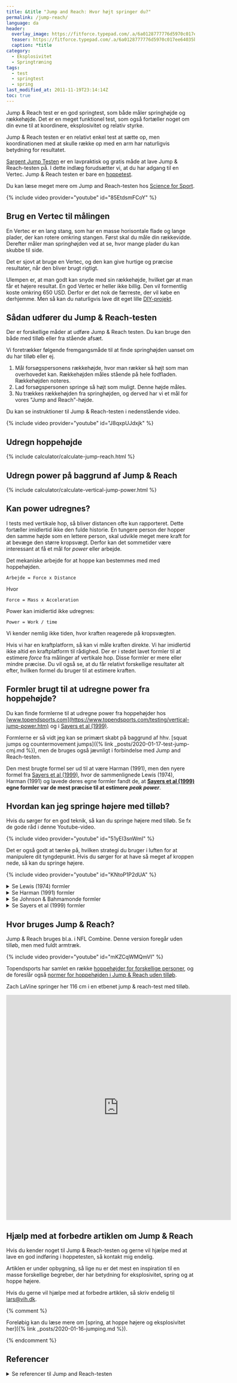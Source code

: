 ```yaml
---
title: &title "Jump and Reach: Hvor højt springer du?"
permalink: /jump-reach/
language: da
header:
  overlay_image: https://fitforce.typepad.com/.a/6a0128777776d5970c017ee64035b2970d-pi
  teaser: https://fitforce.typepad.com/.a/6a0128777776d5970c017ee64035b2970d-pi
  caption: *title
category:
  - Eksplosivitet
  - Springtræning
tags:
  - test
  - springtest
  - spring
last_modified_at: 2011-11-19T23:14:14Z
toc: true
---
```


Jump & Reach test er en god springtest, som både måler springhøjde og rækkehøjde. Det er en meget funktionel test, som også fortæller noget om din evne til at koordinere, eksplosivitet og relativ styrke.

Jump & Reach testen er en relativt enkel test at sætte op, men koordinationen med at skulle række op med en arm har naturligvis betydning for resultatet.

[Sargent Jump Testen](/sargent-jump-test/) er en lavpraktisk og gratis måde at lave Jump & Reach-testen på. I dette indlæg forudsætter vi, at du har adgang til en Vertec. Jump & Reach testen er bare en [hoppetest](/springtests-hoppehoejde/).

Du kan læse meget mere om Jump and Reach-testen hos [Science for Sport](https://www.scienceforsport.com/vertec-jump-test/).

{% include video provider="youtube" id="85EtdsmFCoY" %}

## Brug en Vertec til målingen

En Vertec er en lang stang, som har en masse horisontale flade og lange plader, der kan rotere omkring stangen. Først skal du måle din rækkevidde. Derefter måler man springhøjden ved at se, hvor mange plader du kan skubbe til side.

Det er sjovt at bruge en Vertec, og den kan give hurtige og præcise resultater, når den bliver brugt rigtigt.

Ulempen er, at man godt kan snyde med sin rækkehøjde, hvilket gør at man får et højere resultat. En god Vertec er heller ikke billig. Den vil formentlig koste omkring 650 USD. Derfor er det nok de færreste, der vil købe en derhjemme. Men så kan du naturligvis lave dit eget lille [DIY-projekt](https://www.youtube.com/watch?v=j0pZ75N970A).

## Sådan udfører du Jump & Reach-testen

Der er forskellige måder at udføre Jump & Reach testen. Du kan bruge den både med tilløb eller fra stående afsæt.

Vi foretrækker følgende fremgangsmåde til at finde springhøjden uanset om du har tilløb eller ej.

1. Mål forsøgspersonens rækkehøjde, hvor man rækker så højt som man overhovedet kan. Rækkehøjden måles stående på hele fodfladen. Rækkehøjden noteres.
2. Lad forsøgspersonen springe så højt som muligt. Denne højde måles.
3. Nu trækkes rækkehøjden fra springhøjden, og derved har vi et mål for vores "Jump and Reach"-højde.

Du kan se instruktioner til Jump & Reach-testen i nedenstående video.

{% include video provider="youtube" id="J8qxpUJdxjk" %}

## Udregn hoppehøjde

{% include calculator/calculate-jump-reach.html %}

## Udregn power på baggrund af Jump & Reach

{% include calculator/calculate-vertical-jump-power.html %}

## Kan power udregnes?

I tests med vertikale hop, så bliver distancen ofte kun rapporteret. Dette fortæller imidlertid ikke den fulde historie. En tungere person der hopper den samme højde som en lettere person, skal udvikle meget mere kraft for at bevæge den større kropsvægt. Derfor kan det sommetider være interessant at få et mål for _power_ eller arbejde.

Det mekaniske arbejde for at hoppe kan bestemmes med med hoppehøjden.

    Arbejde = Force x Distance

Hvor

    Force = Mass x Acceleration

Power kan imidlertid ikke udregnes:

    Power = Work / time

Vi kender nemlig ikke tiden, hvor kraften reagerede på kropsvægten.

Hvis vi har en kraftplatform, så kan vi måle kraften direkte. Vi har imidlertid ikke altid en kraftplatform til rådighed. Der er i stedet lavet formler til at estimere _force_ fra målinger af vertikale hop. Disse formler er mere eller mindre præcise. Du vil også se, at du får relativt forskellige resultater alt efter, hvilken formel du bruger til at estimere kraften.

## Formler brugt til at udregne power fra hoppehøjde?

Du kan finde formlerne til at udregne power fra hoppehøjder hos [www.topendsports.com](https://www.topendsports.com/testing/vertical-jump-power.htm) og i [Sayers et al (1999)](https://journals.lww.com/acsm-msse/Fulltext/1999/04000/Cross_validation_of_three_jump_power_equations.13.aspx).

Formlerne er så vidt jeg kan se primært skabt på baggrund af hhv. [squat jumps og countermovement jumps]({% link _posts/2020-01-17-test-jump-cmj.md %}), men de bruges også jævnligt i forbindelse med Jump and Reach-testen.

Den mest brugte formel ser ud til at være Harman (1991), men den nyere formel fra [Sayers et al (1999)](https://journals.lww.com/acsm-msse/Fulltext/1999/04000/Cross_validation_of_three_jump_power_equations.13.aspx), hvor de sammenlignede Lewis (1974), Harman (1991) og lavede deres egne formler fandt de, at **[Sayers et al (1999)](https://journals.lww.com/acsm-msse/Fulltext/1999/04000/Cross_validation_of_three_jump_power_equations.13.aspx) egne formler var de mest præcise til at estimere _peak power_**.

## Hvordan kan jeg springe højere med tilløb?

Hvis du sørger for en god teknik, så kan du springe højere med tilløb. Se fx de gode råd i denne Youtube-video.

{% include video provider="youtube" id="51yEI3snWmI" %}

Det er også godt at tænke på, hvilken strategi du bruger i luften for at manipulere dit tyngdepunkt. Hvis du sørger for at have så meget af kroppen nede, så kan du springe højere.

{% include video provider="youtube" id="KNtoP1P2dUA" %}

<details markdown="1">
  <summary>Se Lewis (1974) formler</summary>

{% include motionsplan/math formula="Average power (kg*m*^-1 = \sqrt{4.9} * body mass (kg) * \sqrt{jump-and-reach score (m)}" %}

For at få værdien i watt, så skal Power ganges med 9,81, som er tyngdekraften.

[Sayers et al (1999)](https://journals.lww.com/acsm-msse/Fulltext/1999/04000/Cross_validation_of_three_jump_power_equations.13.aspx) fandet at Peak Power blev underestimeret med 6,7-9,9% alt efter om de brugte data fra et CMJ eller et SJ-jump.
</details>

<details markdown="1">
  <summary>Se Harman (1991) formler</summary>

Peak Power (W) = 61.9 * jump height (cm) + 36 * body mass (kg) - 1822

I den oprindelige reference står der **+ 1822**, men i [Sayers et al (1999)](https://journals.lww.com/acsm-msse/Fulltext/1999/04000/Cross_validation_of_three_jump_power_equations.13.aspx), hvor Harman er co-author, står formlen opgivet til **- 1822**, hvilket får værdierne til at passe meget bedre med de andre formler.

[Sayers et al (1999)](https://journals.lww.com/acsm-msse/Fulltext/1999/04000/Cross_validation_of_three_jump_power_equations.13.aspx) fandet at Peak Power blev underestimeret med 6,7-9,9% alt efter om de brugte data fra et CMJ eller et SJ-jump.
</details>

<details markdown="1">
  <summary>Se Johnson & Bahmamonde formler</summary>

Peak Power = 78.6 * jump_height + 60.3 * body_mass - 15.3 * height - 1308

Johnson og Bahamonde inkluderer deltagernes højde i formularerne.
</details>

<details markdown="1">
  <summary>Se Sayers et al (1999) formler</summary>

[Sayers et al (1999)](https://journals.lww.com/acsm-msse/Fulltext/1999/04000/Cross_validation_of_three_jump_power_equations.13.aspx) gennemgik formlerne fra Lewis (1974) og Harman (1991).

I studiet fandt de ud af, at man med fordel kan bruge to forskellige formler alt efter om man laver et Squat Jump eller et Counter Movement Jump.

Ved brug af data fra SJ.

Peak Power = 60.7 * jump_height + 45.3 * body_mass - 2055;

Ved brug fra CMJ.

Peak Power = 51.9 * jump_height + 48.9 * body_mass - 2007;
</details>

## Hvor bruges Jump & Reach?

Jump & Reach bruges bl.a. i NFL Combine. Denne version foregår uden tilløb, men med fuldt armtræk.

{% include video provider="youtube" id="mKZCqWMQmVI" %}

Topendsports har samlet en række [hoppehøjder for forskellige personer](https://www.topendsports.com/testing/results/vertical-jump.htm), og de foreslår også [normer for hoppehøjden i Jump & Reach uden tilløb](https://www.topendsports.com/testing/norms/vertical-jump.htm).

Zach LaVine springer her 116 cm i en etbenet jump & reach-test med tilløb.

<iframe src="https://vine.co/v/MDmK2MaeV3P/embed/simple" width="600" height="600" frameborder="0"></iframe><script src="https://platform.vine.co/static/scripts/embed.js"></script>

## Hjælp med at forbedre artiklen om Jump & Reach

Hvis du kender noget til Jump & Reach-testen og gerne vil hjælpe med at lave en god indføring i hoppetesten, så kontakt mig endelig.

Artiklen er under opbygning, så lige nu er det mest en inspiration til en masse forskellige begreber, der har betydning for eksplosivitet, spring og at hoppe højere.

Hvis du gerne vil hjælpe med at forbedre artiklen, så skriv endelig til lars@vih.dk.

{% comment %}

Foreløbig kan du læse mere om [spring, at hoppe højere og eksplosivitet her]({% link _posts/2020-01-16-jumping.md %}).

{% endcomment %}

## Referencer

<details markdown="1">
  <summary>Se referencer til Jump and Reach-testen</summary>

- [Vertec Jump Test](https://www.scienceforsport.com/vertec-jump-test/)
- Harman, Everett, Michael Rosenstein, Peter Frykman, Richard Rosenstein, og William Kraemer. 1991. “Estimation of Human Power Output from Vertical Jump”. Journal of Strength and Conditioning Research 5 (3): 116–20.
- Johnson, Doug, og Rafael Bahamonde. 1996. “Power Output Estimate in University Athletes”. Journal of Strength and Conditioning Research 10 (3): 161–66.
- Sayers, S. P., D. V. Harackiewicz, E. A. Harman, P. N. Frykman, og M. T. Rosenstein. 1999. “Cross-Validation of Three Jump Power Equations”. Medicine and Science in Sports and Exercise 31 (4): 572–77. https://doi.org/10.1097/00005768-199904000-00013.
</details>
